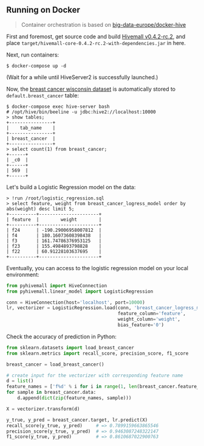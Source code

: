 ## Running on Docker

> Container orchestration is based on [big-data-europe/docker-hive](https://github.com/big-data-europe/docker-hive)

First and foremost, get source code and build [Hivemall v0.4.2-rc.2](https://github.com/apache/incubator-hivemall/releases/tag/v0.4.2-rc.2), and place `target/hivemall-core-0.4.2-rc.2-with-dependencies.jar` in here.

Next, run containers:

```
$ docker-compose up -d
```

(Wait for a while until HiveServer2 is successfully launched.)

Now, the [breast cancer wisconsin dataset](http://scikit-learn.org/stable/modules/generated/sklearn.datasets.load_breast_cancer.html#sklearn.datasets.load_breast_cancer) is automatically stored to `default.breast_cancer` table:

```
$ docker-compose exec hive-server bash
# /opt/hive/bin/beeline -u jdbc:hive2://localhost:10000
> show tables;
+----------------+
|    tab_name    |
+----------------+
| breast_cancer  |
+----------------+
> select count(1) from breast_cancer;
+------+
| _c0  |
+------+
| 569  |
+------+
```

Let's build a Logistic Regression model on the data:

```
> !run /root/logistic_regression.sql
> select feature, weight from breast_cancer_logress_model order by abs(weight) desc limit 5;
+----------+----------------------+
| feature  |        weight        |
+----------+----------------------+
| f24      | -190.29006958007812  |
| f4       | 180.16073608398438   |
| f3       | 161.74786376953125   |
| f23      | 155.4984893798828    |
| f22      | 60.91228103637695    |
+----------+----------------------+
```

Eventually, you can access to the logistic regression model on your local environment:

```py
from pyhivemall import HiveConnection
from pyhivemall.linear_model import LogisticRegression

conn = HiveConnection(host='localhost', port=10000)
lr, vectorizer = LogisticRegression.load(conn, 'breast_cancer_logress_model',
                                         feature_column='feature',
                                         weight_column='weight',
                                         bias_feature='0')
```

Check the accuracy of prediction in Python:

```py
from sklearn.datasets import load_breast_cancer
from sklearn.metrics import recall_score, precision_score, f1_score

breast_cancer = load_breast_cancer()

# create input for the vectorizer with corresponding feature name
d = list()
feature_names = ['f%d' % i for i in range(1, len(breast_cancer.feature_names) + 1)]
for sample in breast_cancer.data:
    d.append(dict(zip(feature_names, sample)))

X = vectorizer.transform(d)

y_true, y_pred = breast_cancer.target, lr.predict(X)
recall_score(y_true, y_pred)     # => 0.7899159663865546
precision_score(y_true, y_pred)  # => 0.9463087248322147
f1_score(y_true, y_pred)         # => 0.8610687022900763
```